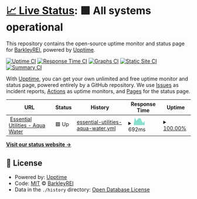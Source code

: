 # [📈 Live Status](https://BarkleyREI.github.io/Barkley-upptime): <!--live status--> **🟩 All systems operational**

This repository contains the open-source uptime monitor and status page for [BarkleyREI](http://www.barkleyrei.com/), powered by [Upptime](https://github.com/upptime/upptime).

[![Uptime CI](https://github.com/BarkleyREI/Barkley-upptime/workflows/Uptime%20CI/badge.svg)](https://github.com/BarkleyREI/Barkley-upptime/actions?query=workflow%3A%22Uptime+CI%22)
[![Response Time CI](https://github.com/BarkleyREI/Barkley-upptime/workflows/Response%20Time%20CI/badge.svg)](https://github.com/BarkleyREI/Barkley-upptime/actions?query=workflow%3A%22Response+Time+CI%22)
[![Graphs CI](https://github.com/BarkleyREI/Barkley-upptime/workflows/Graphs%20CI/badge.svg)](https://github.com/BarkleyREI/Barkley-upptime/actions?query=workflow%3A%22Graphs+CI%22)
[![Static Site CI](https://github.com/BarkleyREI/Barkley-upptime/workflows/Static%20Site%20CI/badge.svg)](https://github.com/BarkleyREI/Barkley-upptime/actions?query=workflow%3A%22Static+Site+CI%22)
[![Summary CI](https://github.com/BarkleyREI/Barkley-upptime/workflows/Summary%20CI/badge.svg)](https://github.com/BarkleyREI/Barkley-upptime/actions?query=workflow%3A%22Summary+CI%22)

With [Upptime](https://upptime.js.org), you can get your own unlimited and free uptime monitor and status page, powered entirely by a GitHub repository. We use [Issues](https://github.com/BarkleyREI/Barkley-upptime/issues) as incident reports, [Actions](https://github.com/BarkleyREI/Barkley-upptime/actions) as uptime monitors, and [Pages](https://BarkleyREI.github.io/Barkley-upptime) for the status page.

<!--start: status pages-->
<!-- This summary is generated by Upptime (https://github.com/upptime/upptime) -->
<!-- Do not edit this manually, your changes will be overwritten -->
<!-- prettier-ignore -->
| URL | Status | History | Response Time | Uptime |
| --- | ------ | ------- | ------------- | ------ |
| <img alt="" src="https://icons.duckduckgo.com/ip3/www.aquawater.com.ico" height="13"> [Essential Utilities - Aqua Water](https://www.aquawater.com) | 🟩 Up | [essential-utilities-aqua-water.yml](https://github.com/BarkleyREI/Barkley-upptime/commits/HEAD/history/essential-utilities-aqua-water.yml) | <details><summary><img alt="Response time graph" src="./graphs/essential-utilities-aqua-water/response-time-week.png" height="20"> 692ms</summary><br><a href="https://BarkleyREI.github.io/Barkley-upptime/history/essential-utilities-aqua-water"><img alt="Response time 692" src="https://img.shields.io/endpoint?url=https%3A%2F%2Fraw.githubusercontent.com%2FBarkleyREI%2FBarkley-upptime%2FHEAD%2Fapi%2Fessential-utilities-aqua-water%2Fresponse-time.json"></a><br><a href="https://BarkleyREI.github.io/Barkley-upptime/history/essential-utilities-aqua-water"><img alt="24-hour response time 560" src="https://img.shields.io/endpoint?url=https%3A%2F%2Fraw.githubusercontent.com%2FBarkleyREI%2FBarkley-upptime%2FHEAD%2Fapi%2Fessential-utilities-aqua-water%2Fresponse-time-day.json"></a><br><a href="https://BarkleyREI.github.io/Barkley-upptime/history/essential-utilities-aqua-water"><img alt="7-day response time 692" src="https://img.shields.io/endpoint?url=https%3A%2F%2Fraw.githubusercontent.com%2FBarkleyREI%2FBarkley-upptime%2FHEAD%2Fapi%2Fessential-utilities-aqua-water%2Fresponse-time-week.json"></a><br><a href="https://BarkleyREI.github.io/Barkley-upptime/history/essential-utilities-aqua-water"><img alt="30-day response time 692" src="https://img.shields.io/endpoint?url=https%3A%2F%2Fraw.githubusercontent.com%2FBarkleyREI%2FBarkley-upptime%2FHEAD%2Fapi%2Fessential-utilities-aqua-water%2Fresponse-time-month.json"></a><br><a href="https://BarkleyREI.github.io/Barkley-upptime/history/essential-utilities-aqua-water"><img alt="1-year response time 692" src="https://img.shields.io/endpoint?url=https%3A%2F%2Fraw.githubusercontent.com%2FBarkleyREI%2FBarkley-upptime%2FHEAD%2Fapi%2Fessential-utilities-aqua-water%2Fresponse-time-year.json"></a></details> | <details><summary><a href="https://BarkleyREI.github.io/Barkley-upptime/history/essential-utilities-aqua-water">100.00%</a></summary><a href="https://BarkleyREI.github.io/Barkley-upptime/history/essential-utilities-aqua-water"><img alt="All-time uptime 100.00%" src="https://img.shields.io/endpoint?url=https%3A%2F%2Fraw.githubusercontent.com%2FBarkleyREI%2FBarkley-upptime%2FHEAD%2Fapi%2Fessential-utilities-aqua-water%2Fuptime.json"></a><br><a href="https://BarkleyREI.github.io/Barkley-upptime/history/essential-utilities-aqua-water"><img alt="24-hour uptime 100.00%" src="https://img.shields.io/endpoint?url=https%3A%2F%2Fraw.githubusercontent.com%2FBarkleyREI%2FBarkley-upptime%2FHEAD%2Fapi%2Fessential-utilities-aqua-water%2Fuptime-day.json"></a><br><a href="https://BarkleyREI.github.io/Barkley-upptime/history/essential-utilities-aqua-water"><img alt="7-day uptime 100.00%" src="https://img.shields.io/endpoint?url=https%3A%2F%2Fraw.githubusercontent.com%2FBarkleyREI%2FBarkley-upptime%2FHEAD%2Fapi%2Fessential-utilities-aqua-water%2Fuptime-week.json"></a><br><a href="https://BarkleyREI.github.io/Barkley-upptime/history/essential-utilities-aqua-water"><img alt="30-day uptime 100.00%" src="https://img.shields.io/endpoint?url=https%3A%2F%2Fraw.githubusercontent.com%2FBarkleyREI%2FBarkley-upptime%2FHEAD%2Fapi%2Fessential-utilities-aqua-water%2Fuptime-month.json"></a><br><a href="https://BarkleyREI.github.io/Barkley-upptime/history/essential-utilities-aqua-water"><img alt="1-year uptime 100.00%" src="https://img.shields.io/endpoint?url=https%3A%2F%2Fraw.githubusercontent.com%2FBarkleyREI%2FBarkley-upptime%2FHEAD%2Fapi%2Fessential-utilities-aqua-water%2Fuptime-year.json"></a></details>

<!--end: status pages-->

[**Visit our status website →**](https://BarkleyREI.github.io/Barkley-upptime)

## 📄 License

- Powered by: [Upptime](https://github.com/upptime/upptime)
- Code: [MIT](./LICENSE) © [BarkleyREI](http://www.barkleyrei.com/)
- Data in the `./history` directory: [Open Database License](https://opendatacommons.org/licenses/odbl/1-0/)

